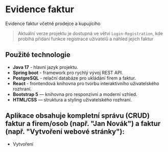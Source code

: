 # Evidence faktur
 Evidence faktur včetně prodejce a kupujícího

 
> Aktuální verze projektu je dostupná ve větvi `Login-Registration`, kde probíhá přidání funkce registrace uživatelů a náhled jejich faktur

## Použité technologie
- **Java 17** - hlavní jazyk projektu.
- **Spring boot** - framework pro rychlý vývoj REST API.
- **PostgreSQL** - relační databáze pro ukládání firem a faktur.
- **React** - frontendová knihovna pro tvorbu interaktivního uživatelského rozhraní.
- **Bootstrap 5** — knihovna pro responzivní a moderní vzhled.
- **HTML/CSS** — struktura a styling uživatelského rozhraní.


## Aplikace obsahuje kompletní správu (CRUD) faktur a firem/osob (např. "Jan Novák") a faktur (např. "Vytvoření webové stránky"):
 - Vytvoření
